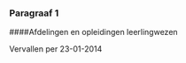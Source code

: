<meta http-equiv='Content-Type' content='text/html; charset=utf-8' />

### Paragraaf  1  

####Afdelingen en opleidingen leerlingwezen

Vervallen per 23-01-2014 

